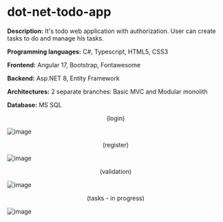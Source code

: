 # dot-net-todo-app
**Description:** It's todo web application with authorization. User can create tasks to do and manage his tasks.

**Programming languages:** C#, Typescript, HTML5, CSS3

**Frontend:** Angular 17, Bootstrap, Fontawesome

**Backend:** Asp.NET 8, Entity Framework

**Architectures:** 2 separate branches: Basic MVC and Modular monolith

**Database:** MS SQL

<p align="center"> (login) </p>

![image](https://github.com/karolnowak98/dot-net-todo-app/assets/74615234/536ac52d-778a-4bc5-94b3-61f9069854d5)

<p align="center"> (register) </p>

![image](https://github.com/karolnowak98/dot-net-todo-app/assets/74615234/af707b16-3ad6-4619-8a01-105f0a892792)

<p align="center"> (validation) </p>

![image](https://github.com/karolnowak98/dot-net-todo-app/assets/74615234/31c6156f-8d6a-4314-b833-6a57d8e46796)

<p align="center"> (tasks - in progress) </p>

![image](https://github.com/karolnowak98/dot-net-todo-app/assets/74615234/98e571f9-0abb-42f4-8a83-45849db86bf3)

